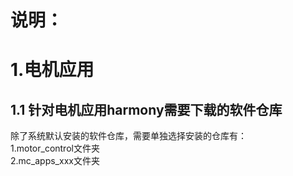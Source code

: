 
# 说明：

# 1.电机应用

## 1.1 针对电机应用harmony需要下载的软件仓库
  除了系统默认安装的软件仓库，需要单独选择安装的仓库有：
  <br/>1.motor_control文件夹
  <br/>2.mc_apps_xxx文件夹
